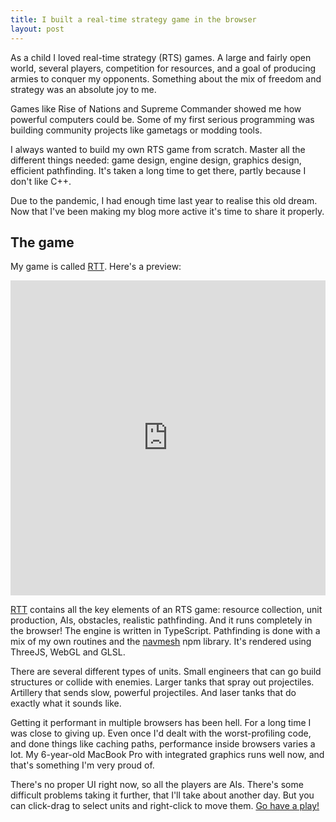 ```yaml
---
title: I built a real-time strategy game in the browser
layout: post
---
```


As a child I loved real-time strategy (RTS) games. A large and fairly open world, several players, competition for resources, and a goal of producing armies to conquer my opponents. Something about the mix of freedom and strategy was an absolute joy to me.

Games like Rise of Nations and Supreme Commander showed me how powerful computers could be. Some of my first serious programming was building community projects like gametags or modding tools.

I always wanted to build my own RTS game from scratch. Master all the different things needed: game design, engine design, graphics design, efficient pathfinding. It's taken a long time to get there, partly because I don't like C++.

Due to the pandemic, I had enough time last year to realise this old dream. Now that I've been making my blog more active it's time to share it properly.

## The game

My game is called [RTT](https://rtt.46b.it). Here's a preview:

<iframe src="https://rtt.46b.it/demo.html" style="width: 100%; aspect-ratio: 1/1; border: none; pointer-events: none; display: inline-block;"></iframe>

[RTT](https://rtt.46b.it) contains all the key elements of an RTS game: resource collection, unit production, AIs, obstacles, realistic pathfinding. And it runs completely in the browser! The engine is written in TypeScript. Pathfinding is done with a mix of my own routines and the [navmesh](https://github.com/mikewesthad/navmesh) npm library. It's rendered using ThreeJS, WebGL and GLSL.

There are several different types of units. Small engineers that can go build structures or collide with enemies. Larger tanks that spray out projectiles. Artillery that sends slow, powerful projectiles. And laser tanks that do exactly what it sounds like.

Getting it performant in multiple browsers has been hell. For a long time I was close to giving up. Even once I'd dealt with the worst-profiling code, and done things like caching paths, performance inside browsers varies a lot. My 6-year-old MacBook Pro with integrated graphics runs well now, and that's something I'm very proud of.

There's no proper UI right now, so all the players are AIs. There's some difficult problems taking it further, that I'll take about another day. But you can click-drag to select units and right-click to move them. [Go have a play!](https://rtt.46b.it)
